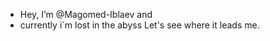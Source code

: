 - Hey, I’m @Magomed-Iblaev
  and
- currently i`m lost in the abyss
  Let's see where it leads me. 
<!---
Magomed-Iblaev/Magomed-Iblaev is a ✨ special ✨ repository because its `README.md` (this file) appears on your GitHub profile.
You can click the Preview link to take a look at your changes.
--->
